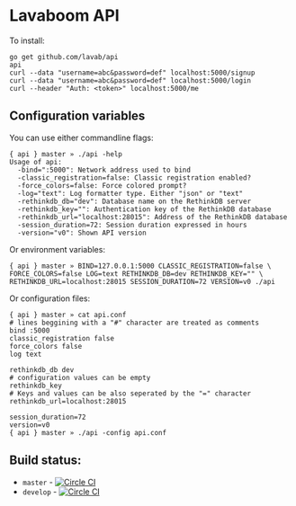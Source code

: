 # Lavaboom API

To install:

```
go get github.com/lavab/api
api
curl --data "username=abc&password=def" localhost:5000/signup
curl --data "username=abc&password=def" localhost:5000/login
curl --header "Auth: <token>" localhost:5000/me
```

## Configuration variables

You can use either commandline flags:
```
{ api } master » ./api -help
Usage of api:
  -bind=":5000": Network address used to bind
  -classic_registration=false: Classic registration enabled?
  -force_colors=false: Force colored prompt?
  -log="text": Log formatter type. Either "json" or "text"
  -rethinkdb_db="dev": Database name on the RethinkDB server
  -rethinkdb_key="": Authentication key of the RethinkDB database
  -rethinkdb_url="localhost:28015": Address of the RethinkDB database
  -session_duration=72: Session duration expressed in hours
  -version="v0": Shown API version
```

Or environment variables:
```
{ api } master » BIND=127.0.0.1:5000 CLASSIC_REGISTRATION=false \
FORCE_COLORS=false LOG=text RETHINKDB_DB=dev RETHINKDB_KEY="" \
RETHINKDB_URL=localhost:28015 SESSION_DURATION=72 VERSION=v0 ./api
```

Or configuration files:
```
{ api } master » cat api.conf
# lines beggining with a "#" character are treated as comments
bind :5000
classic_registration false
force_colors false
log text

rethinkdb_db dev
# configuration values can be empty
rethinkdb_key
# Keys and values can be also seperated by the "=" character
rethinkdb_url=localhost:28015

session_duration=72
version=v0
{ api } master » ./api -config api.conf
```

## Build status:

 - `master` - [![Circle CI](https://circleci.com/gh/lavab/api/tree/master.svg?style=svg&circle-token=4a52d619a03d0249906195d6447ceb60a475c0c5)](https://circleci.com/gh/lavab/api/tree/master)
 - `develop` - [![Circle CI](https://circleci.com/gh/lavab/api/tree/develop.svg?style=svg&circle-token=4a52d619a03d0249906195d6447ceb60a475c0c5)](https://circleci.com/gh/lavab/api/tree/develop)

